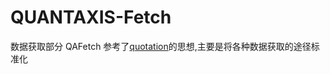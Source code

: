 # QUANTAXIS-Fetch
数据获取部分
QAFetch 参考了[quotation](https://github.com/Cuizi7/quotation)的思想,主要是将各种数据获取的途径标准化
